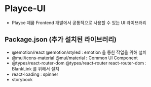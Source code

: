 # Playce-UI

- Playce 제품 Frontend 개발에서 공통적으로 사용할 수 있는 UI 라이브러리

## Package.json (추가 설치된 라이브러리)

- @emotion/react @emotion/styled : emotion 을 통한 작업을 위해 설치
- @mui/icons-material @mui/material : Common UI Component
- @types/react-router-dom @types/react-router react-router-dom : BlankLink 를 위해서 설치
- react-loading : spinner
- storybook
